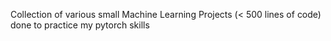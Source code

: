 Collection of various small Machine Learning Projects (< 500 lines of code) done to practice my pytorch skills
